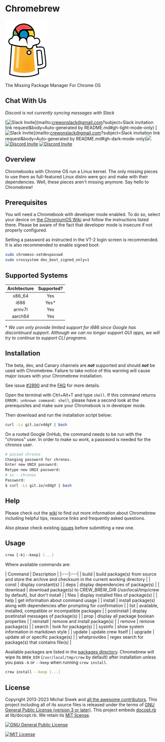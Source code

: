 
# Chromebrew

![Chromebrew logo](/images/brew.png)

The Missing Package Manager For Chrome OS

## Chat With Us

_Discord is not currently syncing messages with Slack_

[![Slack Invite](https://cdn.bfldr.com/5H442O3W/at/pl546j-7le8zk-838dm2/Slack_RGB.png?auto=webp&format=png#gh-light-mode-only)](mailto:crewonslack@gmail.com?subject=Slack invitation link request&body=Auto-generated by README.md#gh-light-mode-only)
[![Slack Invite](https://cdn.bfldr.com/5H442O3W/at/pljt3c-dcwb20-27ztzl/Slack_RGB_White.png?auto=webp&format=png#gh-dark-mode-only)](mailto:crewonslack@gmail.com?subject=Slack invitation link request&body=Auto-generated by README.md#gh-dark-mode-only)![](about:blank)
[![Discord Invite](https://discord.com/assets/ff41b628a47ef3141164bfedb04fb220.png#gh-light-mode-only)](https://discord.gg/QRrzBXN#gh-light-mode-only)
[![Discord Invite](https://discord.com/assets/2f71ab5383293f63985ac8d5c632b3d4.png#gh-dark-mode-only)](https://discord.gg/QRrzBXN#gh-dark-mode-only)

## Overview

Chromebooks with Chrome OS run a Linux kernel. The only missing pieces to use them as full-featured Linux distro were gcc and make with their dependencies. Well, these pieces aren't missing anymore. Say hello to Chromebrew!

## Prerequisites

You will need a Chromebook with developer mode enabled. To do so, select your device on [the ChromiumOS Wiki](https://www.chromium.org/chromium-os/developer-information-for-chrome-os-devices) and follow the instructions listed there. Please be aware of the fact that developer mode is insecure if not properly configured.

Setting a password as instructed in the VT-2 login screen is recommended. It is also recommended to enable signed boot:

```bash
sudo chromeos-setdevpasswd
sudo crossystem dev_boot_signed_only=1
```

## Supported Systems

| Architecture | Supported? |
|:---:|:---:|
| x86_64 | Yes |
| i686 | Yes* |
| armv7l | Yes |
| aarch64 | Yes |

\* _We can only provide limited support for i686 since Google has discontinued support. Although we can no longer support GUI apps, we will try to continue to support CLI programs._

## Installation

The beta, dev, and Canary channels are ***not*** supported and should ***not*** be used with Chromebrew. Failure to take notice of this warning will cause major issues with your Chromebrew installation.

See issue [#2890](https://github.com/chromebrew/chromebrew/issues/2890) and the [FAQ](https://github.com/chromebrew/chromebrew/wiki/FAQ) for more details.

Open the terminal with Ctrl+Alt+T and type `shell`. If this command returns `ERROR: unknown command: shell`, please have a second look at the prerequisites and make sure your Chromebook is in developer mode.

Then download and run the installation script below:

```bash
curl -Ls git.io/vddgY | bash
```

On a rooted Google OnHub, the command needs to be run with the "chronos" user. In order to make su work, a password is needed for the chronos user.

```bash
# passwd chronos
Changing password for chronos.
Enter new UNIX password:
Retype new UNIX password:
# su - chronos
Password:
$ curl -Ls git.io/vddgY | bash
```

## Help

Please check out the [wiki](https://github.com/chromebrew/chromebrew/wiki) to find out more information about Chromebrew including helpful tips, resource links and frequently asked questions.

Also please check existing [issues](https://github.com/chromebrew/chromebrew/issues) before submitting a new one.

## Usage

```bash
crew [-k|--keep] [...]
```

Where available commands are:

| Command | Description | |:---|:---|
| build | build package(s) from source and store the archive and checksum in the current working directory |
| const | display constant(s) |
| deps | display dependencies of package(s) |
| download | download package(s) to CREW_BREW_DIR (/usr/local/tmp/crew by default), but don't install |
| files | display installed files of package(s) |
| help | get information about command usage |
| install | install package(s) along with dependencies after prompting for confirmation |
| list | available, installed, compatible or incompatible packages |
| postinstall | display postinstall messages of package(s) |
| prop | display all package boolean properties |
| reinstall | remove and install package(s) |
| remove | remove package(s) |
| search | look for package(s) |
| sysinfo | show system information in markdown style |
| update | update crew itself |
| upgrade | update all or specific package(s) |
| whatprovides | regex search for package(s) that contains file(s) |

Available packages are listed in the [packages directory](https://github.com/chromebrew/chromebrew/tree/master/packages). Chromebrew will wipe its `BREW_DIR` (`/usr/local/tmp/crew` by default) after installation unless you pass `-k` or `--keep` when running `crew install`.

```bash
crew install --keep [...]
```

## License

Copyright 2013-2023 Michal Siwek and [all the awesome contributors](https://github.com/chromebrew/chromebrew/graphs/contributors). This project including all of its source files is released under the terms of [GNU General Public License (version 3 or later)](http://www.gnu.org/licenses/gpl.txt). This project embeds [docopt.rb](https://github.com/docopt/docopt.rb) at lib/docopt.rb. We retain its [MIT license](https://github.com/chromebrew/chromebrew/blob/master/lib/docopt.LICENSE).

[![GNU General Public License](https://www.gnu.org/graphics/gplv3-127x51.png)](https://www.gnu.org/licenses/gpl-3.0.en.html)

[![MIT License](https://upload.wikimedia.org/wikipedia/commons/0/0c/MIT_logo.svg)](https://mit-license.org/)
